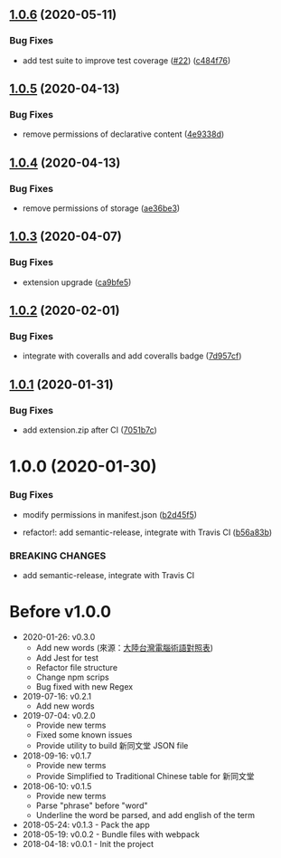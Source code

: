 ## [1.0.6](https://github.com/pjchender/cn2tw4programmer/compare/v1.0.5...v1.0.6) (2020-05-11)


### Bug Fixes

* add test suite to improve test coverage ([#22](https://github.com/pjchender/cn2tw4programmer/issues/22)) ([c484f76](https://github.com/pjchender/cn2tw4programmer/commit/c484f7664e806bd8583d0032077ede3e2191265d))

## [1.0.5](https://github.com/pjchender/cn2tw4programmer/compare/v1.0.4...v1.0.5) (2020-04-13)


### Bug Fixes

* remove permissions of declarative content ([4e9338d](https://github.com/pjchender/cn2tw4programmer/commit/4e9338d534f36037b93eb8d95e3366e1069d4e34))

## [1.0.4](https://github.com/pjchender/cn2tw4programmer/compare/v1.0.3...v1.0.4) (2020-04-13)


### Bug Fixes

* remove permissions of storage ([ae36be3](https://github.com/pjchender/cn2tw4programmer/commit/ae36be33e8b57de2eeaa7105c8df08e306f057dd))

## [1.0.3](https://github.com/pjchender/cn2tw4programmer/compare/v1.0.2...v1.0.3) (2020-04-07)


### Bug Fixes

* extension upgrade ([ca9bfe5](https://github.com/pjchender/cn2tw4programmer/commit/ca9bfe5aca9d6ec42a2647561a95afebd0cc8ac1))

## [1.0.2](https://github.com/pjchender/cn2tw4programmer/compare/v1.0.1...v1.0.2) (2020-02-01)


### Bug Fixes

* integrate with coveralls and add coveralls badge ([7d957cf](https://github.com/pjchender/cn2tw4programmer/commit/7d957cfafae17d8b7f4f1891656c6a552d0c225e))

## [1.0.1](https://github.com/pjchender/cn2tw4programmer/compare/v1.0.0...v1.0.1) (2020-01-31)


### Bug Fixes

* add extension.zip after CI ([7051b7c](https://github.com/pjchender/cn2tw4programmer/commit/7051b7c9d67778b6ebebcad218830dea2e099353))

# 1.0.0 (2020-01-30)


### Bug Fixes

* modify permissions in manifest.json ([b2d45f5](https://github.com/pjchender/cn2tw4programmer/commit/b2d45f513975a4be408274d71049a5f47bfba95f))


* refactor!: add semantic-release, integrate with Travis CI ([b56a83b](https://github.com/pjchender/cn2tw4programmer/commit/b56a83b4772ee8c34f417f20d392a502a2f2e4ef))


### BREAKING CHANGES

* add semantic-release, integrate with Travis CI

# Before v1.0.0

- 2020-01-26: v0.3.0
  - Add new words (來源：[大陸台灣電腦術語對照表](http://bit.ly/2RrIy9B))
  - Add Jest for test
  - Refactor file structure
  - Change npm scrips
  - Bug fixed with new Regex
- 2019-07-16: v0.2.1
  - Add new words
- 2019-07-04: v0.2.0
  - Provide new terms
  - Fixed some known issues
  - Provide utility to build 新同文堂 JSON file
- 2018-09-16: v0.1.7
  - Provide new terms
  - Provide Simplified to Traditional Chinese table for 新同文堂
- 2018-06-10: v0.1.5
  - Provide new terms
  - Parse "phrase" before "word"
  - Underline the word be parsed, and add english of the term
- 2018-05-24: v0.1.3 - Pack the app
- 2018-05-19: v0.0.2 - Bundle files with webpack
- 2018-04-18: v0.0.1 - Init the project
